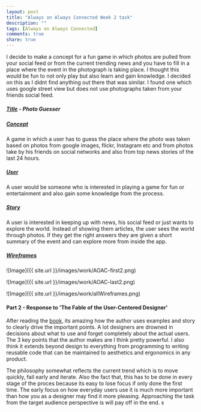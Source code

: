 ```yaml
---
layout: post
title: "Always on Always Connected Week 2 task"
description: ""
tags: [Always on Always Connected]
comments: true  
share: true
---
```


I decide to make a concept for a fun game in which photos are pulled from your social feed or from the current trending news and you have to fill in a place where the event in the photograph is taking place. I thought this would be fun to not only play but also learn and gain knowledge. I decided on this as I didnt find anything out there that was similar. I found one which uses google street view but does not use photographs taken from your friends social feed.

##### <u>Title</u> - Photo Guesser

##### <u>Concept</u> 
A game in which a user has to guess the place where the photo was taken based on photos from google images, flickr, Instagram etc and from photos take by his friends on social networks and also from top news stories of the last 24 hours.

##### <u>User</u> 
A user would be someone who is interested in playing a game for fun or entertainment and also gain some knowledge from the process.

##### <u>Story</u>
A user is interested in keeping up with news, his social feed or just wants to explore the world. Instead of showing them articles, the user sees the world through photos. If they get the right answers they are given a short summary of the event and can explore more from inside the app.

##### <u>Wireframes</u>

![Image]({{ site.url }}/images/work/AOAC-first2.png)

![Image]({{ site.url }}/images/work/AOAC-last2.png)

![Image]({{ site.url }}/images/work/allWireframes.png)

<!--
<figure>
	<img src="images/work/AOAC-first2.png" alt="StartScreen">
</figure>

<figure>
	<img src="images/work/AOAC-last2.png" alt="GameScreen">
</figure>

<figure>
	<img src="images/work/allWireframes.png" alt="GameScreen">
</figure>
-->


#### Part 2 - Response to 'The Fable of the User-Centered Designer'

After reading the [book](http://www.userfocus.co.uk/pdf/fable.pdf), its amazing how the author uses examples and story to clearly drive the important points. A lot designers are drowned in decisions about what to use and forget completely about the actual users. The 3 key points that the author makes are I think pretty powerful. I also think it extends beyond design to everything from programming to writing reusable code that can be maintained to aesthetics and ergonomics in any product. 

The philosophy somewhat reflects the current trend which is to move quickly, fail early and iterate. Also the fact that, this has to be done in every stage of the proces because its easy to lose focus if only done the first time. The early focus on how everyday users use it is much more important than how you as a designer may find it more pleasing. Approaching the task from the target audience perspective is will pay off in the end. s